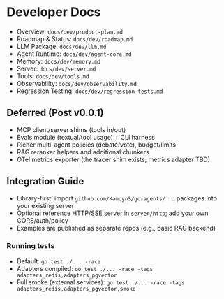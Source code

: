 # Developer Docs

- Overview: `docs/dev/product-plan.md`
- Roadmap & Status: `docs/dev/roadmap.md`
- LLM Package: `docs/dev/llm.md`
- Agent Runtime: `docs/dev/agent-core.md`
- Memory: `docs/dev/memory.md`
- Server: `docs/dev/server.md`
- Tools: `docs/dev/tools.md`
- Observability: `docs/dev/observability.md`
- Regression Testing: `docs/dev/regression-tests.md`

## Deferred (Post v0.0.1)

- MCP client/server shims (tools in/out)
- Evals module (textual/tool usage) + CLI harness
- Richer multi-agent policies (debate/vote), budget/limits
- RAG reranker helpers and additional chunkers
- OTel metrics exporter (the tracer shim exists; metrics adapter TBD)

## Integration Guide

- Library-first: import `github.com/KamdynS/go-agents/...` packages into your existing server
- Optional reference HTTP/SSE server in `server/http`; add your own CORS/auth/policy
- Examples are published as separate repos (e.g., basic RAG backend)

### Running tests
- Default: `go test ./... -race`
- Adapters compiled: `go test ./... -race -tags adapters_redis,adapters_pgvector`
- Full smoke (external services): `go test ./... -race -tags adapters_redis,adapters_pgvector,smoke`


